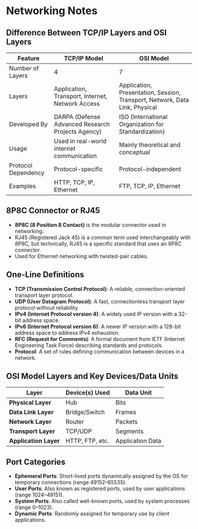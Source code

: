# **Networking Notes**

## **Difference Between TCP/IP Layers and OSI Layers**

| Feature          | TCP/IP Model | OSI Model |
|-----------------|-------------|-----------|
| Number of Layers | 4           | 7         |
| Layers | Application, Transport, Internet, Network Access | Application, Presentation, Session, Transport, Network, Data Link, Physical |
| Developed By | DARPA (Defense Advanced Research Projects Agency) | ISO (International Organization for Standardization) |
| Usage | Used in real-world internet communication | Mainly theoretical and conceptual |
| Protocol Dependency | Protocol-specific | Protocol-independent |
| Examples | HTTP, TCP, IP, Ethernet | FTP, TCP, IP, Ethernet |

## **8P8C Connector or RJ45**
- **8P8C (8 Position 8 Contact)** is the modular connector used in networking.
- RJ45 (Registered Jack 45) is a common term used interchangeably with 8P8C, but technically, RJ45 is a specific standard that uses an 8P8C connector.
- Used for Ethernet networking with twisted-pair cables.

## **One-Line Definitions**
- **TCP (Transmission Control Protocol)**: A reliable, connection-oriented transport layer protocol.
- **UDP (User Datagram Protocol)**: A fast, connectionless transport layer protocol without reliability.
- **IPv4 (Internet Protocol version 4)**: A widely used IP version with a 32-bit address space.
- **IPv6 (Internet Protocol version 6)**: A newer IP version with a 128-bit address space to address IPv4 exhaustion.
- **RFC (Request for Comments)**: A formal document from IETF (Internet Engineering Task Force) describing standards and protocols.
- **Protocol**: A set of rules defining communication between devices in a network.

## **OSI Model Layers and Key Devices/Data Units**

| Layer             | Device(s) Used    | Data Unit    |
|------------------|----------------|--------------|
| **Physical Layer**  | Hub            | Bits         |
| **Data Link Layer** | Bridge/Switch  | Frames       |
| **Network Layer**   | Router         | Packets      |
| **Transport Layer** | TCP/UDP        | Segments     |
| **Application Layer** | HTTP, FTP, etc. | Application Data |

## **Port Categories**
- **Ephemeral Ports**: Short-lived ports dynamically assigned by the OS for temporary connections (range 49152–65535).
- **User Ports**: Also known as registered ports, used by user applications (range 1024–49151).
- **System Ports**: Also called well-known ports, used by system processes (range 0–1023).
- **Dynamic Ports**: Randomly assigned for temporary use by client applications.


